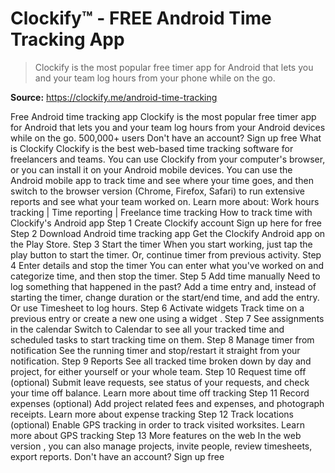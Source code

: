 # Clockify™ - FREE Android Time Tracking App

> Clockify is the most popular free timer app for Android that lets you and your team log hours from your phone while on the go.

**Source:** https://clockify.me/android-time-tracking

Free Android time tracking app
Clockify is the most popular free timer app for Android that lets you and your team log hours from your Android devices while on the go.
500,000+ users
Don't have an account? Sign up free
What is Clockify
Clockify is the best web-based time tracking software for freelancers and teams.
You can use Clockify from your computer's browser, or you can install it on your Android mobile devices.
You can use the Android mobile app to track time and see where your time goes, and then switch to the browser version (Chrome, Firefox, Safari) to run extensive reports and see what your team worked on.
Learn more about:
Work hours tracking
|
Time reporting
|
Freelance time tracking
How to track time with Clockify's Android app
Step 1
Create Clockify account
Sign up here for free
Step 2
Download Android time tracking app
Get the Clockify
Android app
on the Play Store.
Step 3
Start the timer
When you start working, just tap the play button to start the timer. Or, continue timer from previous activity.
Step 4
Enter details and stop the timer
You can enter what you've worked on and categorize time, and then stop the timer.
Step 5
Add time manually
Need to log something that happened in the past? Add a time entry and, instead of starting the timer, change duration or the start/end time, and add the entry. Or use Timesheet to log hours.
Step 6
Activate widgets
Track time on a previous entry or create a new one using a
widget
.
Step 7
See assignments in the calendar
Switch to Calendar to see all your tracked time and scheduled tasks to start tracking time on them.
Step 8
Manage timer from notification
See the running timer and stop/restart it straight from your notification.
Step 9
Reports
See all tracked time broken down by day and project, for either yourself or your whole team.
Step 10
Request time off (optional)
Submit leave requests, see status of your requests, and check your time off balance.
Learn more about time off tracking
Step 11
Record expenses (optional)
Add project related fees and expenses, and photograph receipts.
Learn more about expense tracking
Step 12
Track locations (optional)
Enable GPS tracking in order to track visited worksites.
Learn more about GPS tracking
Step 13
More features on the web
In the
web version
, you can also manage projects, invite people, review timesheets, export reports.
Don't have an account? Sign up free